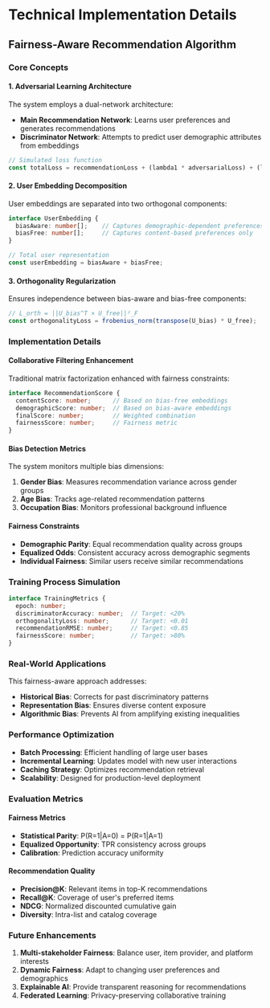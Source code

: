 # Technical Implementation Details

## Fairness-Aware Recommendation Algorithm

### Core Concepts

#### 1. Adversarial Learning Architecture

The system employs a dual-network architecture:
- **Main Recommendation Network**: Learns user preferences and generates recommendations
- **Discriminator Network**: Attempts to predict user demographic attributes from embeddings

```typescript
// Simulated loss function
const totalLoss = recommendationLoss + (lambda1 * adversarialLoss) + (lambda2 * orthogonalityLoss);
```

#### 2. User Embedding Decomposition

User embeddings are separated into two orthogonal components:

```typescript
interface UserEmbedding {
  biasAware: number[];    // Captures demographic-dependent preferences
  biasFree: number[];     // Captures content-based preferences only
}

// Total user representation
const userEmbedding = biasAware + biasFree;
```

#### 3. Orthogonality Regularization

Ensures independence between bias-aware and bias-free components:

```typescript
// L_orth = ||U_bias^T × U_free||²_F
const orthogonalityLoss = frobenius_norm(transpose(U_bias) * U_free);
```

### Implementation Details

#### Collaborative Filtering Enhancement

Traditional matrix factorization enhanced with fairness constraints:

```typescript
interface RecommendationScore {
  contentScore: number;      // Based on bias-free embeddings
  demographicScore: number;  // Based on bias-aware embeddings
  finalScore: number;        // Weighted combination
  fairnessScore: number;     // Fairness metric
}
```

#### Bias Detection Metrics

The system monitors multiple bias dimensions:

1. **Gender Bias**: Measures recommendation variance across gender groups
2. **Age Bias**: Tracks age-related recommendation patterns
3. **Occupation Bias**: Monitors professional background influence

#### Fairness Constraints

- **Demographic Parity**: Equal recommendation quality across groups
- **Equalized Odds**: Consistent accuracy across demographic segments
- **Individual Fairness**: Similar users receive similar recommendations

### Training Process Simulation

```typescript
interface TrainingMetrics {
  epoch: number;
  discriminatorAccuracy: number;  // Target: <20%
  orthogonalityLoss: number;      // Target: <0.01
  recommendationRMSE: number;     // Target: <0.85
  fairnessScore: number;          // Target: >80%
}
```

### Real-World Applications

This fairness-aware approach addresses:
- **Historical Bias**: Corrects for past discriminatory patterns
- **Representation Bias**: Ensures diverse content exposure
- **Algorithmic Bias**: Prevents AI from amplifying existing inequalities

### Performance Optimization

- **Batch Processing**: Efficient handling of large user bases
- **Incremental Learning**: Updates model with new user interactions
- **Caching Strategy**: Optimizes recommendation retrieval
- **Scalability**: Designed for production-level deployment

### Evaluation Metrics

#### Fairness Metrics
- **Statistical Parity**: P(R=1|A=0) = P(R=1|A=1)
- **Equalized Opportunity**: TPR consistency across groups
- **Calibration**: Prediction accuracy uniformity

#### Recommendation Quality
- **Precision@K**: Relevant items in top-K recommendations
- **Recall@K**: Coverage of user's preferred items
- **NDCG**: Normalized discounted cumulative gain
- **Diversity**: Intra-list and catalog coverage

### Future Enhancements

1. **Multi-stakeholder Fairness**: Balance user, item provider, and platform interests
2. **Dynamic Fairness**: Adapt to changing user preferences and demographics
3. **Explainable AI**: Provide transparent reasoning for recommendations
4. **Federated Learning**: Privacy-preserving collaborative training